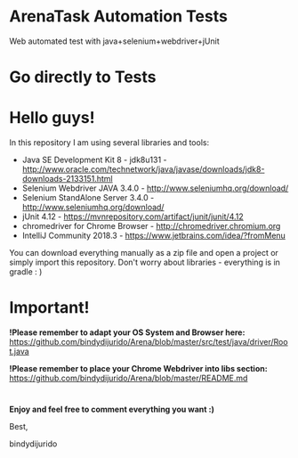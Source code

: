 # ArenaTask Automation Tests 
Web automated test with java+selenium+webdriver+jUnit

# Go directly to Tests
# 

# Hello guys!

In this repository I am using several libraries and tools:

- Java SE Development Kit 8 - jdk8u131 - http://www.oracle.com/technetwork/java/javase/downloads/jdk8-downloads-2133151.html
- Selenium Webdriver JAVA 3.4.0 - http://www.seleniumhq.org/download/
- Selenium StandAlone Server 3.4.0 - http://www.seleniumhq.org/download/
- jUnit 4.12 - https://mvnrepository.com/artifact/junit/junit/4.12
- chromedriver for Chrome Browser - http://chromedriver.chromium.org
- IntelliJ Community 2018.3 - https://www.jetbrains.com/idea/?fromMenu

You can download everything manually as a zip file and open a project or simply import this repository. 
Don't worry about libraries - everything is in gradle : ) 
#

# Important!
**!Please remember to adapt your OS System and Browser here:**
https://github.com/bindydijurido/Arena/blob/master/src/test/java/driver/Root.java

**!Please remember to place your Chrome Webdriver into libs section:**
https://github.com/bindydijurido/Arena/blob/master/README.md
#

**Enjoy and feel free to comment everything you want :)**

Best,

bindydijurido
